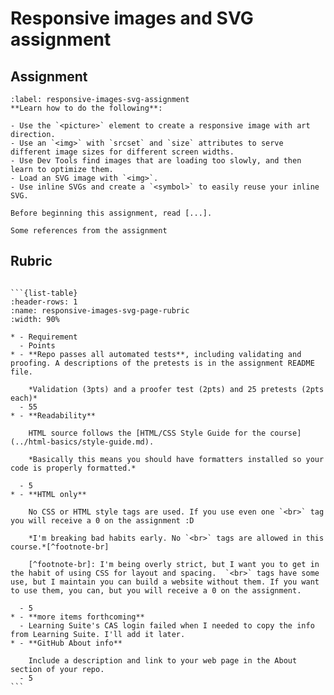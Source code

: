 # Responsive images and SVG assignment

## Assignment

```{exercise}
:label: responsive-images-svg-assignment
**Learn how to do the following**:

- Use the `<picture>` element to create a responsive image with art direction.
- Use an `<img>` with `srcset` and `size` attributes to serve different image sizes for different screen widths.
- Use Dev Tools find images that are loading too slowly, and then learn to optimize them.
- Load an SVG image with `<img>`.
- Use inline SVGs and create a `<symbol>` to easily reuse your inline SVG.

Before beginning this assignment, read [...].
```

```{tip}
Some references from the assignment
```

## Rubric

````{admonition} Rubric

```{list-table}
:header-rows: 1
:name: responsive-images-svg-page-rubric
:width: 90%

* - Requirement
  - Points
* - **Repo passes all automated tests**, including validating and proofing. A descriptions of the pretests is in the assignment README file.

    *Validation (3pts) and a proofer test (2pts) and 25 pretests (2pts each)*
  - 55
* - **Readability**

    HTML source follows the [HTML/CSS Style Guide for the course](../html-basics/style-guide.md).

    *Basically this means you should have formatters installed so your code is properly formatted.*

  - 5
* - **HTML only**

    No CSS or HTML style tags are used. If you use even one `<br>` tag you will receive a 0 on the assignment :D

    *I'm breaking bad habits early. No `<br>` tags are allowed in this course.*[^footnote-br]

    [^footnote-br]: I'm being overly strict, but I want you to get in the habit of using CSS for layout and spacing.  `<br>` tags have some use, but I maintain you can build a website without them. If you want to use them, you can, but you will receive a 0 on the assignment.

  - 5
* - **more items forthcoming**
  - Learning Suite's CAS login failed when I needed to copy the info from Learning Suite. I'll add it later.
* - **GitHub About info**

    Include a description and link to your web page in the About section of your repo.
  - 5
```

````
